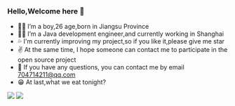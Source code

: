 ### Hello,Welcome here 👋

- 🙍‍♂️ I’m a boy,26 age,born in Jiangsu Province
- 👨‍💼 I’m a Java development engineer,and currently working in Shanghai
- 💦 I'm currently improving my project,so if you like it,please give me star
- ✌ At the same time, I hope someone can contact me to participate in the open source project
- 💬 If you have any questions, you can contact me by email 704714211@qq.com
- 😁 At last,what we eat tonight?

![](https://github-readme-stats.vercel.app/api?username=KevinClair)
![](https://github-readme-stats.vercel.app/api/top-langs/?username=KevinClair&layout=compact)
